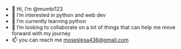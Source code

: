 - 👋 Hi, I’m @mumbi123
- 👀 I’m interested in python and web dev
- 🌱 I’m currently learning python 
- 💞️ I’m looking to collaborate on a lot of things that can help me move forward with my journey
- 📫 you can reach me moseslesa436@gmail.com 

<!---
mumbi123/mumbi123 is a ✨ special ✨ repository because its `README.md` (this file) appears on your GitHub profile.
You can click the Preview link to take a look at your changes.
--->
